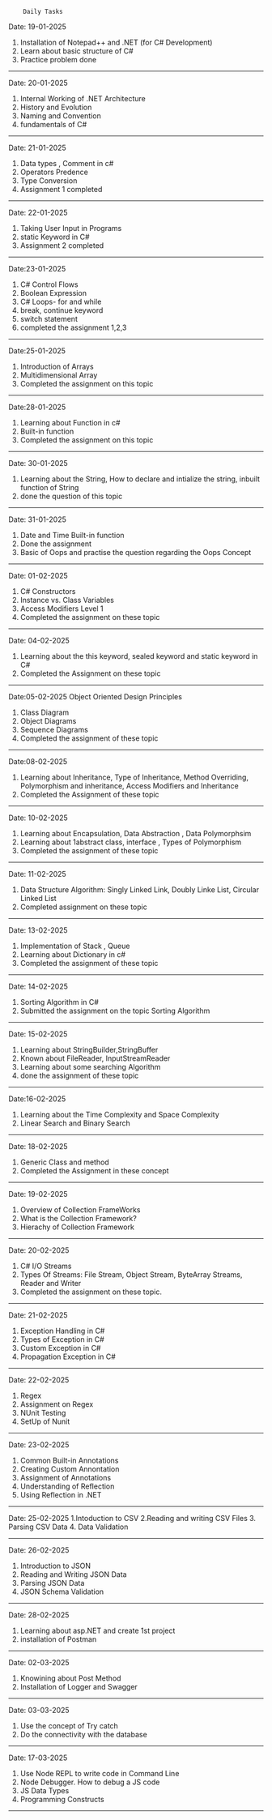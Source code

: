         Daily Tasks           
 Date: 19-01-2025 
 1. Installation of Notepad++ and .NET (for C# Development)<br>
 2. Learn about basic structure of C#
 3. Practice problem done
___________________________________________________________________________
 Date: 20-01-2025 
1. Internal Working of .NET Architecture 
2. History and Evolution
3. Naming and Convention 
4. fundamentals of C#
___________________________________________________________________________

 Date: 21-01-2025 
1. Data types , Comment in c#
2. Operators Predence
3. Type Conversion
4. Assignment 1 completed 
___________________________________________________________________________

 Date: 22-01-2025 
1. Taking User Input in Programs
2. static Keyword in C#
3. Assignment 2 completed
___________________________________________________________________________

 Date:23-01-2025 
1. C# Control Flows
2. Boolean Expression
3. C# Loops- for and while 
4. break, continue keyword 
5. switch statement
6. completed the assignment 1,2,3 
__________________________________________________________________________

 Date:25-01-2025 
1. Introduction of Arrays
2. Multidimensional Array
3. Completed the assignment on this topic
___________________________________________________________________________

 Date:28-01-2025
1. Learning about Function in c# 
2. Built-in function 
3. Completed the assignment on this topic 
___________________________________________________________________________
 Date: 30-01-2025 
1. Learning  about the String, How to declare and intialize the string, inbuilt function of String
2. done the question of this topic 
___________________________________________________________________________
Date: 31-01-2025 
1. Date and Time Built-in function
2. Done the assignment 
3. Basic of Oops and practise the question regarding the Oops Concept
___________________________________________________________________________
Date: 01-02-2025 
1. C# Constructors
2. Instance vs. Class Variables
3. Access Modifiers Level 1
4. Completed the assignment on these topic 
___________________________________________________________________________
 Date: 04-02-2025 
1. Learning about the this keyword, sealed keyword and static keyword in C#
2. Completed the Assignment on these topic
 ________________________________________________________________________
 Date:05-02-2025 
   Object Oriented Design Principles
1. Class Diagram
2. Object Diagrams
3. Sequence Diagrams
4. Completed the assignment of these topic
___________________________________________________________________________
 Date:08-02-2025 
1. Learning about Inheritance, Type of Inheritance, Method Overriding,
 Polymorphism and inheritance, Access Modifiers and Inheritance
2. Completed the Assignment of these topic
___________________________________________________________________________
 Date: 10-02-2025 
1. Learning about Encapsulation, Data Abstraction , Data Polymorphsim 
2. Learning about 1abstract class, interface , Types of Polymorphism 
3. Completed the assignment of these topic 
____________________________________________________________________________
 Date: 11-02-2025 
1. Data Structure Algorithm: Singly Linked Link, Doubly Linke List, 
Circular Linked List 
2. Completed assignment on these topic 
___________________________________________________________________________

 Date: 13-02-2025
1. Implementation of Stack , Queue 
2. Learning about Dictionary in c# 
3. Completed the assignment of these topic
____________________________________________________________________________
Date: 14-02-2025 
1. Sorting Algorithm in C# 
2. Submitted the assignment on the topic Sorting Algorithm 
____________________________________________________________________________
 Date: 15-02-2025
1. Learning about StringBuilder,StringBuffer
2. Known about FileReader, InputStreamReader
3. Learning about some searching Algorithm
4. done the assignment of these topic
___________________________________________________________________________
 Date:16-02-2025
1. Learning about the Time Complexity and Space Complexity 
2. Linear Search and Binary Search
____________________________________________________________________________
 Date: 18-02-2025
1. Generic Class and method
2. Completed the Assignment in these concept
_____________________________________________________________________________
  Date: 19-02-2025
1. Overview of Collection FrameWorks
2. What is the Collection Framework?
3. Hierachy of Collection Framework
________________________________________________________________________________ 
  Date: 20-02-2025
1. C# I/O Streams
2. Types Of Streams: File Stream, Object Stream, ByteArray Streams, Reader and Writer
3. Completed the assignment on these topic.
_______________________________________________________________________________
 Date: 21-02-2025
1. Exception Handling in C#
2. Types of Exception in C#
3. Custom Exception in C#
4. Propagation Exception in C#
_________________________________________________________________________________
 Date: 22-02-2025
1. Regex
2. Assignment on Regex
3. NUnit Testing
4. SetUp of Nunit
_________________________________________________________________________________
 Date: 23-02-2025
1. Common Built-in Annotations
2. Creating Custom Annontation
3. Assignment of Annotations
4. Understanding of Reflection
5. Using Reflection in .NET
__________________________________________________________________________________
 
 Date: 25-02-2025
1.Intoduction to CSV
2.Reading and writing CSV Files
3. Parsing CSV Data
4. Data Validation
______________________________________________________________________________
 Date: 26-02-2025
1. Introduction to JSON
2. Reading and Writing JSON Data
3. Parsing JSON Data
4. JSON Schema Validation
______________________________________________________________________________
 Date: 28-02-2025
1. Learning about asp.NET and create 1st project
2. installation of Postman
______________________________________________________________________________

Date: 02-03-2025
1. Knowining about Post Method
2. Installation of Logger and Swagger
_______________________________________________________________________________
Date: 03-03-2025
1. Use the concept of Try catch
2. Do the connectivity with the database
______________________________________________________________________________
 Date: 17-03-2025
1. Use Node REPL to write code in Command Line
2. Node Debugger. How to debug a JS code
3. JS Data Types
4. Programming Constructs
________________________________________________________________________________
